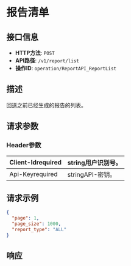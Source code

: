 # 报告清单

## 接口信息

- **HTTP方法**: `POST`
- **API路径**: `/v1/report/list`
- **操作ID**: `operation/ReportAPI_ReportList`

## 描述

回送之前已经生成的报告的列表。

## 请求参数

### Header参数

| Client-Idrequired | string用户识别号。 |
|---|---|
| Api-Keyrequired | stringAPI-密钥。 |

## 请求示例

```json
{
  "page": 1,
  "page_size": 1000,
  "report_type": "ALL"
}
```

## 响应
